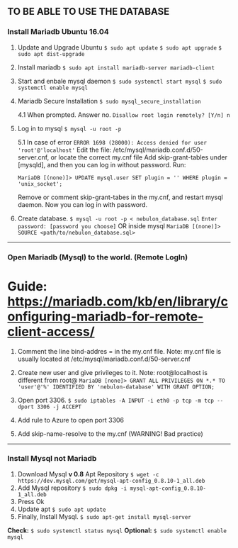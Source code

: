 ## TO BE ABLE TO USE THE DATABASE

### Install Mariadb Ubuntu 16.04

1. Update and Upgrade Ubuntu
   ``` $ sudo apt update ```
   ``` $ sudo apt upgrade ```
   ``` $ sudo apt dist-upgrade ```
   
2. Install mariadb
   ``` $ sudo apt install mariadb-server mariadb-client  ```
   
3. Start and enbale mysql daemon
   ``` $ sudo systemctl start mysql ```
   ``` $ sudo systemctl enable mysql ```
   
4. Mariadb Secure Installation
   ``` $ sudo mysql_secure_installation ```
   
   4.1 When prompted. Answer no.
   ``` Disallow root login remotely? [Y/n] n ```
   
5. Log in to mysql
   ``` $ mysql -u root -p ```
   
   5.1 In case of error
   ``` ERROR 1698 (28000): Access denied for user 'root'@'localhost' ```
   Edit the file: /etc/mysql/mariadb.conf.d/50-server.cnf, or locate the correct my.cnf file
   Add skip-grant-tables under [mysqld], and then you can log in without password. Run:
   
   ``` MariaDB [(none)]> UPDATE mysql.user SET plugin = '' WHERE plugin = 'unix_socket'; ```
   
   Remove or comment skip-grant-tabes in the my.cnf, and restart mysql daemon. Now you can
   log in with password.

6. Create database.
   ``` $ mysql -u root -p < nebulon_database.sql ```
   ``` Enter password: [password you choose] ```
   OR inside mysql
   ``` MariaDB [(none)]> SOURCE <path/to/nebulon_database.sql> ```
     
--------------------------------------

### Open Mariadb (Mysql) to the world. (Remote LogIn)

# Guide: https://mariadb.com/kb/en/library/configuring-mariadb-for-remote-client-access/

1. Comment the line bind-addres = <some-ip-address> in the my.cnf file.
   Note: my.cnf file is usually located at /etc/mysql/mariadb.conf.d/50-server.cnf

2. Create new user and give privileges to it.
   Note: root@localhost is different from root@<some-ip>
   ``` MariaDB [none]> GRANT ALL PRIVILEGES ON *.* TO 'user'@'%' IDENTIFIED BY 'nebulon-database' WITH GRANT OPTION; ```

3. Open port 3306.
   ``` $ sudo iptables -A INPUT -i eth0 -p tcp -m tcp --dport 3306 -j ACCEPT ```

4. Add rule to Azure to open port 3306

5. Add skip-name-resolve to the my.cnf (WARNING! Bad practice)
   
--------------------------------------

### Install Mysql not Mariadb

1. Download Mysql **v 0.8** Apt Repository
   ``` $ wget -c https://dev.mysql.com/get/mysql-apt-config_0.8.10-1_all.deb ```
2. Add Mysql repository
   ``` $ sudo dpkg -i mysql-apt-config_0.8.10-1_all.deb ```
3. Press Ok
4. Update apt
   ``` $ sudo apt update ```
5. Finally, Install Mysql.
   ``` $ sudo apt-get install mysql-server ```

**Check:**
   ``` $ sudo systemctl status mysql ```
**Optional:**
   ``` $ sudo systemctl enable mysql ```

